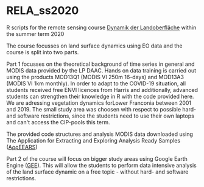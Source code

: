 # RELA_ss2020
R scripts for the remote sensing course <a href="https://wuestudy.zv.uni-wuerzburg.de:443/qisserver/pages/startFlow.xhtml?_flowId=detailView-flow&unitId=112146&periodId=288&navigationPosition=studiesOffered,courseoverviewShow">Dynamik der Landoberfläche</a> within the summer term 2020

The course focusses on land surface dynamics using EO data and the course is split into two parts. 

Part 1 focusses on the theoretical background of time series in general and MODIS data provided by the LP DAAC. Hands on data training is carried out using the products MOD13Q1 (MODIS VI 250m 16-days) and MOD13A3 (MODIS VI 1km monthly). In order to adapt to the COVID-19 situation, all students received free ENVI licences from Harris and additionally, advanced students can strengthen their knowledge in R with the code provided here. We are adressing vegetation dynamics forLower Franconia between 2001 and 2019. The small study area was choosen with respect to possible hard- and software restrictions, since the students need to use their own laptops and can't access the CIP-pools this term. 

The provided code structures and analysis MODIS data downloaded using The Application for Extracting and Exploring Analysis Ready Samples (<a href="https://lpdaac.usgs.gov/tools/appeears/">AρρEEARS</a>)

Part 2 of the course will focus on bigger study areas using Google Earth Engine (<a href="https://earthengine.google.com/">GEE</a>). This will allow the students to perform data intensive analysis of the land surface dynamic on a free topic - without hard- and software restrictions.  
